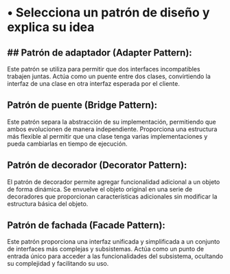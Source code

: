 # •	Selecciona un patrón de diseño y explica su idea 

## **## Patrón de adaptador (Adapter Pattern):**
Este patrón se utiliza para permitir que dos interfaces incompatibles trabajen juntas. Actúa como un puente entre dos clases, convirtiendo la interfaz de una clase en otra interfaz esperada por el cliente.

## Patrón de puente (Bridge Pattern):
Este patrón separa la abstracción de su implementación, permitiendo que ambos evolucionen de manera independiente. Proporciona una estructura más flexible al permitir que una clase tenga varias implementaciones y pueda cambiarlas en tiempo de ejecución.

## Patrón de decorador (Decorator Pattern):
El patrón de decorador permite agregar funcionalidad adicional a un objeto de forma dinámica. Se envuelve el objeto original en una serie de decoradores que proporcionan características adicionales sin modificar la estructura básica del objeto.

## Patrón de fachada (Facade Pattern):
Este patrón proporciona una interfaz unificada y simplificada a un conjunto de interfaces más complejas y subsistemas. Actúa como un punto de entrada único para acceder a las funcionalidades del subsistema, ocultando su complejidad y facilitando su uso.